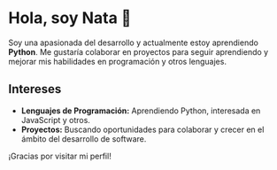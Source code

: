 
# Hola, soy Nata 👋

Soy una apasionada del desarrollo y actualmente estoy aprendiendo **Python**. Me gustaría colaborar en proyectos para seguir aprendiendo y mejorar mis habilidades en programación y otros lenguajes.

## Intereses

- **Lenguajes de Programación:** Aprendiendo Python, interesada en JavaScript y otros.
- **Proyectos:** Buscando oportunidades para colaborar y crecer en el ámbito del desarrollo de software.

¡Gracias por visitar mi perfil!

